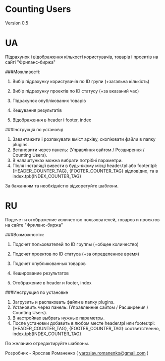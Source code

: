 Counting Users
==============
Version 0.5

UA
==============

Підрахунок і відображення кількості користувачів, товарів і проектів на сайті "Фриланс-биржа"

###Можливості:

1. Вибір підрахунку користувачів по ID групи (+загальна кількість)

2. Вибір підрахунку проектів по ID статусу (+за вказаний час)

3. Підрахунок опублікованих товарів

4. Кешування результатів

5. Відображення в header і footer, index


###Інструкція по установці 

1. Завантажити і розпакувати вміст архіву, скопіювати файли в папку plugins. 
2. Встановити через панель: (Управління сайтом / Розширення / Counting Users).
3. В налаштунках можна вибрати потрібні параметри.
4. Після інсталяції вивести в будь-якому місці header.tpl або footer.tpl:{HEADER_COUNTER_TAG}, {FOOTER_COUNTER_TAG} відповідно, та в index.tpl:{INDEX_COUNTER_TAG}

За бажанням та необхідністю відкорегуйте шаблони.

RU
==============

Подсчет и отображение количество пользователей, товаров и проектов на сайте "Фриланс-биржа"

###Возможности:

1. Подсчет пользователей по ID группы (+общее количество)

2. Подсчет проектов по ID статуса  (+за определенное время)

3. Подсчет опубликованных товаров

3. Кеширование результатов

4. Отображение в header и footer, index



###Инструкция по уcтановке 

1. Загрузить и распаковать файли в папку plugins. 
2. Установить через панель: (Управленние сайтом / Расширения / Counting Users).
3. В настройках  выбрать нужные параметры.
4. После установки добавить в любом месте header.tpl или footer.tpl:{HEADER_COUNTER_TAG}, {FOOTER_COUNTER_TAG} соответственно, index.tpl:{INDEX_COUNTER_TAG}
 

По желанию отредактируйте шаблоны.


Розробник - Ярослав Романенко ( yaroslav.romanenko@gmail.com )